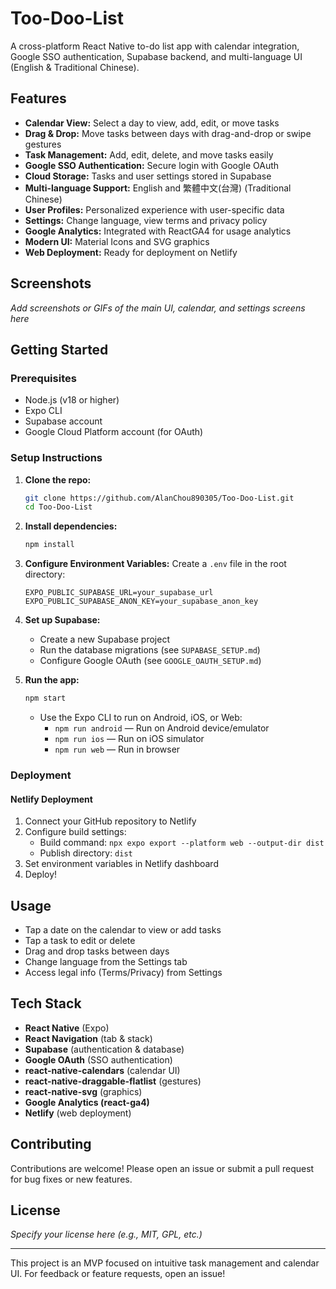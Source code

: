 # Too-Doo-List

A cross-platform React Native to-do list app with calendar integration, Google SSO authentication, Supabase backend, and multi-language UI (English & Traditional Chinese).

## Features
- **Calendar View:** Select a day to view, add, edit, or move tasks
- **Drag & Drop:** Move tasks between days with drag-and-drop or swipe gestures
- **Task Management:** Add, edit, delete, and move tasks easily
- **Google SSO Authentication:** Secure login with Google OAuth
- **Cloud Storage:** Tasks and user settings stored in Supabase
- **Multi-language Support:** English and 繁體中文(台灣) (Traditional Chinese)
- **User Profiles:** Personalized experience with user-specific data
- **Settings:** Change language, view terms and privacy policy
- **Google Analytics:** Integrated with ReactGA4 for usage analytics
- **Modern UI:** Material Icons and SVG graphics
- **Web Deployment:** Ready for deployment on Netlify

## Screenshots
_Add screenshots or GIFs of the main UI, calendar, and settings screens here_

## Getting Started

### Prerequisites
- Node.js (v18 or higher)
- Expo CLI
- Supabase account
- Google Cloud Platform account (for OAuth)

### Setup Instructions

1. **Clone the repo:**
   ```bash
   git clone https://github.com/AlanChou890305/Too-Doo-List.git
   cd Too-Doo-List
   ```

2. **Install dependencies:**
   ```bash
   npm install
   ```

3. **Configure Environment Variables:**
   Create a `.env` file in the root directory:
   ```env
   EXPO_PUBLIC_SUPABASE_URL=your_supabase_url
   EXPO_PUBLIC_SUPABASE_ANON_KEY=your_supabase_anon_key
   ```

4. **Set up Supabase:**
   - Create a new Supabase project
   - Run the database migrations (see `SUPABASE_SETUP.md`)
   - Configure Google OAuth (see `GOOGLE_OAUTH_SETUP.md`)

5. **Run the app:**
   ```bash
   npm start
   ```
   - Use the Expo CLI to run on Android, iOS, or Web:
     - `npm run android` — Run on Android device/emulator
     - `npm run ios` — Run on iOS simulator
     - `npm run web` — Run in browser

### Deployment

#### Netlify Deployment
1. Connect your GitHub repository to Netlify
2. Configure build settings:
   - Build command: `npx expo export --platform web --output-dir dist`
   - Publish directory: `dist`
3. Set environment variables in Netlify dashboard
4. Deploy!

## Usage
- Tap a date on the calendar to view or add tasks
- Tap a task to edit or delete
- Drag and drop tasks between days
- Change language from the Settings tab
- Access legal info (Terms/Privacy) from Settings

## Tech Stack
- **React Native** (Expo)
- **React Navigation** (tab & stack)
- **Supabase** (authentication & database)
- **Google OAuth** (SSO authentication)
- **react-native-calendars** (calendar UI)
- **react-native-draggable-flatlist** (gestures)
- **react-native-svg** (graphics)
- **Google Analytics (react-ga4)**
- **Netlify** (web deployment)

## Contributing
Contributions are welcome! Please open an issue or submit a pull request for bug fixes or new features.

## License
_Specify your license here (e.g., MIT, GPL, etc.)_

---

This project is an MVP focused on intuitive task management and calendar UI. For feedback or feature requests, open an issue!
